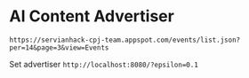 # AI Content Advertiser

`https://servianhack-cpj-team.appspot.com/events/list.json?per=14&page=3&view=Events`

Set advertiser `http://localhost:8080/?epsilon=0.1`